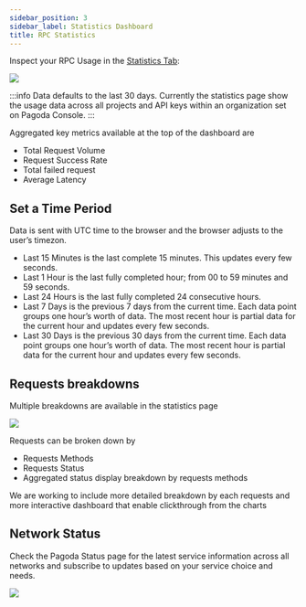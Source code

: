 ```yaml
---
sidebar_position: 3
sidebar_label: Statistics Dashboard 
title: RPC Statistics
---
```


Inspect your RPC Usage in the [Statistics Tab](https://console.pagoda.co/apis?tab=statistics):

![](https://i.imgur.com/c4GlBeq.png)

:::info
Data defaults to the last 30 days.
Currently the statistics page show the usage data across all projects and API keys within an organization set on Pagoda Console.
:::

Aggregated key metrics available at the top of the dashboard are

-    Total Request Volume
-    Request Success Rate
-    Total failed request
-    Average Latency

## Set a Time Period

Data is sent with UTC time to the browser and the browser adjusts to the user’s timezon.

-    Last 15 Minutes is the last complete 15 minutes. This updates every few seconds.
-    Last 1 Hour is the last fully completed hour; from 00 to 59 minutes and 59 seconds.
-    Last 24 Hours is the last fully completed 24 consecutive hours.
-    Last 7 Days is the previous 7 days from the current time. Each data point groups one hour’s worth of data. The most recent hour is partial data for the current hour and updates every few seconds.
-    Last 30 Days is the previous 30 days from the current time. Each data point groups one hour’s worth of data. The most recent hour is partial data for the current hour and updates every few seconds.

## Requests breakdowns

Multiple breakdowns are available in the statistics page

![](https://i.imgur.com/L0CZPAW.png)

Requests can be broken down by

-    Requests Methods
-    Requests Status
-    Aggregated status display breakdown by requests methods

We are working to include more detailed breakdown by each requests and more interactive dashboard that enable clickthrough from the charts

## Network Status

Check the Pagoda Status page for the latest service information across all networks and subscribe to updates based on your service choice and needs.

![](https://i.imgur.com/PnDsXWc.png)
